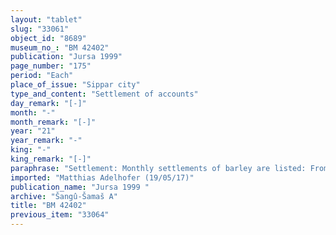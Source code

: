 ```yaml
---
layout: "tablet"
slug: "33061"
object_id: "8689"
museum_no_: "BM 42402"
publication: "Jursa 1999"
page_number: "175"
period: "Each"
place_of_issue: "Sippar city"
type_and_content: "Settlement of accounts"
day_remark: "[-]"
month: "-"
month_remark: "[-]"
year: "21"
year_remark: "-"
king: "-"
king_remark: "[-]"
paraphrase: "Settlement: Monthly settlements of barley are listed: From Abu (V) of the 20<sup>th</sup> year till Arahsamna (VIII) of the 20<sup>th</sup> year: monthly 1 kor of barley from the storage room (<em>kalakku</em>); from Kislīm (IX) of the 20<sup>th</sup> year till Ayyār (II) of the 21<sup>st</sup> year: monthly 2 kor (360 l) barley; from Simān (III) of the 21<sup>st</sup> year till the end of [... remainder of obv. lost]. 9 kor (1620 l) of barley are at <strong>A</strong>&rsquo;s disposal. 4 times offerings of emmer per month from Abu of the 20<sup>th</sup> year till the 22<sup>nd</sup> year are at the disposal of <strong>A</strong>. He paid the required amount for its regular offering (<em>sattukku</em>) . [6] months in the 19<sup>th</sup> year in which <strong>B</strong> performed the service are excluded, together with and barley, the rest of the regular offerings, dates of the prebendary income and emmer that have not been received by <strong>A</strong>. Rest broken off.<br /> &nbsp;<br /> <strong>A</strong>&nbsp;= &Scaron;umu-iddin; <strong>B</strong>&nbsp;= Bēl-rēmanni<br /> &nbsp;"
imported: "Matthias Adelhofer (19/05/17)"
publication_name: "Jursa 1999 "
archive: "Šangû-Šamaš A"
title: "BM 42402"
previous_item: "33064"
---
```

